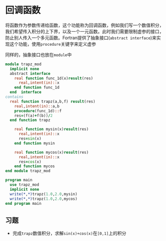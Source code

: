 # 回调函数

将函数作为参数传递给函数，这个功能称为回调函数，例如我们写一个数值积分，我们希望传入积分的上下界，以及一个一元函数。此时我们需要限制虚参的接口，防止别人传入一个多元函数。Fortran提供了抽象接口(`abstract interface`)来实现这个功能，使用`procedure`关键字来定义虚参

同样的，抽象接口也放在`module`中

``` fortran
module trapz_mod
  implicit none
  abstract interface
    real function func_1d(x)result(res)
      real,intent(in)::x
    end function func_1d
  end  interface
contains
  real function trapz(a,b,f) result(res)
    real,intent(in)::a,b
    procedure(func_1d)::f
    res=(f(a)+f(b))/2
  end function trapz

    real function mysin(x)result(res)
      real,intent(in)::x
      res=sin(x)
    end function mysin

    real function mycos(x)result(res)
      real,intent(in)::x
      res=cos(x)
    end function mycos
end module trapz_mod

program main
  use trapz_mod
  implicit none
  write(*,*)trapz(1.0,2.0,mysin)
  write(*,*)trapz(1.0,2.0,mycos)
end program main
```

## 习题
- 完成`trapz`数值积分，求解`sin(x)+cos(x)`在`[0,1]`上的积分
